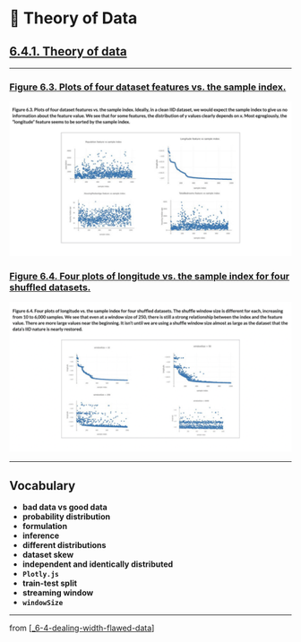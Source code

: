 # 🧮 Theory of Data

## [**6.4.1.** Theory of data](https://livebook.manning.com/book/deep-learning-with-javascript/chapter-6/173)

---

### [**Figure 6.3.** Plots of four dataset features vs. the sample index.](https://livebook.manning.com/book/deep-learning-with-javascript/chapter-6/ch06fig03)

<img src="../../../assets/figures/Figure_6-3.png">

### [**Figure 6.4.** Four plots of longitude vs. the sample index for four shuffled datasets.](https://livebook.manning.com/book/deep-learning-with-javascript/chapter-6/ch06fig04)

<img src="../../../assets/figures/Figure_6-4.png">

---

## **Vocabulary**

- <b>bad data vs good data</b>
- <b>probability distribution</b>
- <b>formulation</b>
- <b>inference</b>
- <b>different distributions</b>
- <b>dataset skew</b>
- <b>independent and identically distributed</b>
- <b>`Plotly.js`</b>
- <b>train-test split</b>
- <b>streaming window</b>
- <b>`windowSize`</b>

<link rel="stylesheet" type="text/css" media="all" href="../../../assets/css/custom.css" />

---

from [[_6-4-dealing-width-flawed-data]]

[//begin]: # "Autogenerated link references for markdown compatibility"
[_6-4-dealing-width-flawed-data]: _6-4-dealing-width-flawed-data.md "🧮 Flawed Data dealing"
[//end]: # "Autogenerated link references"

